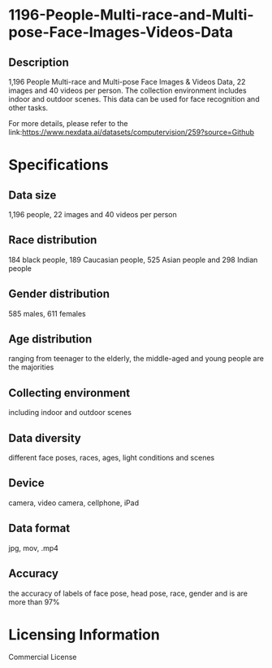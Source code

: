 # 1196-People-Multi-race-and-Multi-pose-Face-Images-Videos-Data

## Description
1,196 People Multi-race and Multi-pose Face Images & Videos Data, 22 images and 40 videos per person. The collection environment includes indoor and outdoor scenes. This data can be used for face recognition and other tasks.

For more details, please refer to the link:https://www.nexdata.ai/datasets/computervision/259?source=Github


# Specifications
## Data size
1,196 people, 22 images and 40 videos per person
## Race distribution
184 black people, 189 Caucasian people, 525 Asian people and 298 Indian people
## Gender distribution
585 males, 611 females
## Age distribution
ranging from teenager to the elderly, the middle-aged and young people are the majorities
## Collecting environment
including indoor and outdoor scenes
## Data diversity
different face poses, races, ages, light conditions and scenes
## Device
camera, video camera, cellphone, iPad
## Data format
jpg, mov, .mp4
## Accuracy
the accuracy of labels of face pose, head pose, race, gender and is are more than 97%
# Licensing Information
Commercial License
